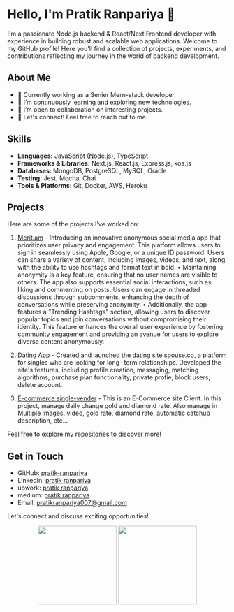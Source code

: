 # Hello, I'm Pratik Ranpariya 👋

I'm a passionate Node.js backend & React/Next Frontend developer with experience in building robust and scalable web applications. Welcome to my GitHub profile! Here you'll find a collection of projects, experiments, and contributions reflecting my journey in the world of backend development.

## About Me

- 💼 Currently working as a Senier Mern-stack developer.
- 🌱 I’m continuously learning and exploring new technologies.
- 👯 I’m open to collaboration on interesting projects.
- 💬 Let's connect! Feel free to reach out to me.

## Skills

- **Languages:** JavaScript (Node.js), TypeScript
- **Frameworks & Libraries:** Next.js, React.js, Express.js, koa.js
- **Databases:** MongoDB, PostgreSQL, MySQL, Oracle
- **Testing:** Jest, Mocha, Chai
- **Tools & Platforms:** Git, Docker, AWS, Heroku

## Projects

Here are some of the projects I've worked on:

1. [Merit.am](https://merit.am) - Introducing an innovative anonymous social media app that prioritizes user privacy and engagement. This platform allows users to sign in seamlessly using Apple, Google, or a unique ID password. Users can share a variety of content, including images, videos, and text, along with the ability to use hashtags and format text in bold.
• Maintaining anonymity is a key feature, ensuring that no user names are visible to others. The app also supports essential social interactions, such as liking and commenting on posts. Users can engage in threaded discussions through subcomments, enhancing the depth of conversations while preserving anonymity.
• Additionally, the app features a "Trending Hashtags" section, allowing users to discover popular topics and join conversations without compromising their identity. This feature enhances the overall user experience by fostering community engagement and providing an avenue
for users to explore diverse content anonymously.

2. [Dating App](https://spouze.co
) - Created and launched the dating site spouse.co, a platform for singles who are looking for long- term relationships. Developed the site's features, including profile creation, messaging, matching algorithms, purchase plan functionality, private profie, block users, delete account.
3. [E-commerce single-vender](https://mantradiamond.com) - This is an E-Commerce site Client. In this project, manage daily change gold and diamond rate. Also manage in Multiple images, video, gold rate, diamond rate, automatic catchup description, etc...

Feel free to explore my repositories to discover more!

## Get in Touch

- GitHub: [pratik-ranpariya](https://github.com/pratik-ranpariya)
- LinkedIn: [pratik ranpariya](https://www.linkedin.com/in/pratik-patel-b88814284/)
- upwork: [pratik ranpariya](https://www.upwork.com/freelancers/pratikranpariya)
- medium: [pratik ranpariya](https://medium.com/@pratikranpariya007)
- Email: pratikranpariya007@gmail.com

Let's connect and discuss exciting opportunities!

 <p align="center">
  <img height="180em" src="https://github-readme-streak-stats.herokuapp.com/?user=pratik-ranpariya&show_icons=true&theme=dark&include_all_commits=true&count_private=true&exclude_days=Sun%2CSat"/>
  <img height="180em" src="https://github-readme-stats-eight-theta.vercel.app/api/top-langs/?username=pratik-ranpariya&layout=compact&langs_count=8&theme=dark"/>
</p>
